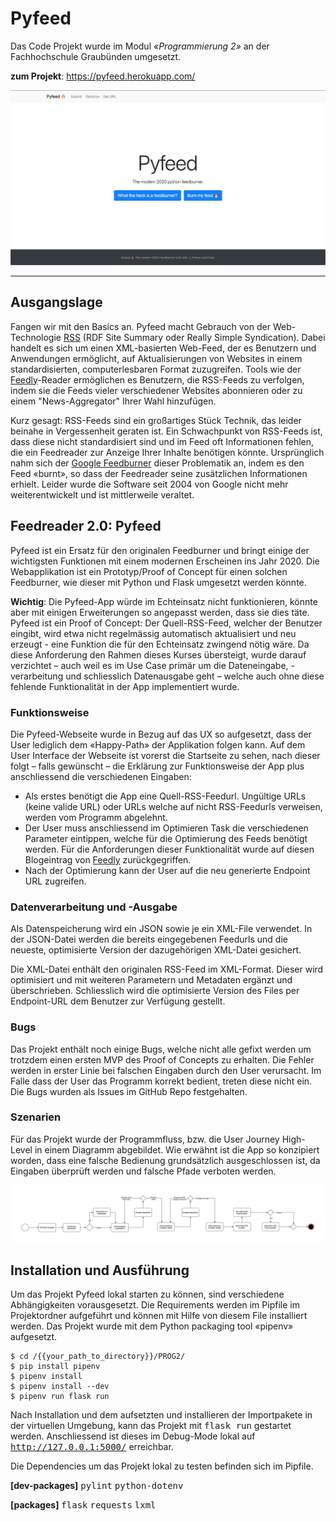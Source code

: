 # Pyfeed  
Das Code Projekt wurde im Modul *«Programmierung 2»* an der Fachhochschule Graubünden umgesetzt.   

**zum Projekt**: https://pyfeed.herokuapp.com/

![Cover image and start page of pyfeed](docs/01_pyfeed.png?raw=true "Cover image pyfeed")

---

## Ausgangslage 
Fangen wir mit den Basics an. Pyfeed macht Gebrauch von der Web-Technologie <a href="https://en.wikipedia.org/wiki/RSS" target="_blank">RSS</a> (RDF Site Summary oder Really Simple Syndication). Dabei handelt es sich um einen XML-basierten Web-Feed, der es Benutzern und Anwendungen ermöglicht, auf Aktualisierungen von Websites in einem standardisierten, computerlesbaren Format zuzugreifen. Tools wie der <a href="https://feedly.com/" target="_blank">Feedly</a>-Reader ermöglichen es Benutzern, die RSS-Feeds zu verfolgen, indem sie die Feeds vieler verschiedener Websites abonnieren oder zu einem "News-Aggregator" Ihrer Wahl hinzufügen.

Kurz gesagt: RSS-Feeds sind ein großartiges Stück Technik, das leider beinahe in Vergessenheit geraten ist. Ein Schwachpunkt von RSS-Feeds ist, dass diese nicht standardisiert sind und im Feed oft Informationen fehlen, die ein Feedreader zur Anzeige Ihrer Inhalte benötigen könnte. Ursprünglich nahm sich der <a href="https://feedburner.google.com/" target="_blank">Google Feedburner</a> dieser Problematik an, indem es den Feed «burnt», so dass der Feedreader seine zusätzlichen Informationen erhielt. Leider wurde die Software seit 2004 von Google nicht mehr weiterentwickelt und ist mittlerweile veraltet.

## Feedreader 2.0: Pyfeed
Pyfeed ist ein Ersatz für den originalen Feedburner und bringt einige der wichtigsten Funktionen mit einem modernen Erscheinen ins Jahr 2020. Die Webapplikation ist ein Prototyp/Proof of Concept für einen solchen Feedburner, wie dieser mit Python und Flask umgesetzt werden könnte. 

**Wichtig**: Die Pyfeed-App würde im Echteinsatz nicht funktionieren, könnte aber mit einigen Erweiterungen so angepasst werden, dass sie dies täte. Pyfeed ist ein Proof of Concept: Der Quell-RSS-Feed, welcher der Benutzer eingibt, wird etwa nicht regelmässig automatisch aktualisiert und neu erzeugt - eine Funktion die für den Echteinsatz zwingend nötig wäre. Da diese Anforderung den Rahmen dieses Kurses übersteigt, wurde darauf verzichtet – auch weil es im Use Case primär um die Dateneingabe, -verarbeitung und schliesslich Datenausgabe geht – welche auch ohne diese fehlende Funktionalität in der App implementiert wurde. 

### Funktionsweise
Die Pyfeed-Webseite wurde in Bezug auf das UX so aufgesetzt, dass der User lediglich dem «Happy-Path» der Applikation folgen kann. Auf dem User Interface der Webseite ist vorerst die Startseite zu sehen, nach dieser folgt – falls gewünscht – die Erklärung zur Funktionsweise der App plus anschliessend die verschiedenen Eingaben:
 
* Als erstes benötigt die App eine Quell-RSS-Feedurl. Ungültige URLs (keine valide URL) oder URLs welche auf nicht RSS-Feedurls verweisen, werden vom Programm abgelehnt.
* Der User muss anschliessend im Optimieren Task die verschiedenen Parameter eintippen, welche für die Optimierung des Feeds benötigt werden. Für die Anforderungen dieser Funktionalität wurde auf diesen Blogeintrag von <a href="https://blog.feedly.com/10-ways-to-optimize-your-feed-for-feedly/" target="_blank">Feedly</a> zurückgegriffen. 
* Nach der Optimierung kann der User auf die neu generierte Endpoint URL zugreifen.

### Datenverarbeitung und -Ausgabe
Als Datenspeicherung wird ein JSON sowie je ein XML-File verwendet. In der JSON-Datei werden die bereits eingegebenen Feedurls und die neueste, optimisierte Version der dazugehörigen XML-Datei gesichert.

Die XML-Datei enthält den originalen RSS-Feed im XML-Format. Dieser wird optimisiert und mit weiteren Parametern und Metadaten ergänzt und überschrieben. Schliesslich wird die optimisierte Version des Files per Endpoint-URL dem Benutzer zur Verfügung gestellt.

### Bugs
Das Projekt enthält noch einige Bugs, welche nicht alle gefixt werden um trotzdem einen ersten MVP des Proof of Concepts zu erhalten. Die Fehler werden in erster Linie bei falschen Eingaben durch den User verursacht. Im Falle dass der User das Programm korrekt bedient, treten diese nicht ein. Die Bugs wurden als Issues im GitHub Repo festgehalten.

### Szenarien 
Für das Projekt wurde der Programmfluss, bzw. die User Journey High-Level in einem Diagramm abgebildet.
Wie erwähnt ist die App so konzipiert worden, dass eine falsche Bedienung grundsätzlich ausgeschlossen ist, da Eingaben überprüft werden und falsche Pfade verboten werden.

![Diagram of the pyfeed User Journey.](docs/02_user-flowdiagram.png?raw=true "User diagram pyfeed app.")

## Installation und Ausführung
Um das Projekt Pyfeed lokal starten zu können, sind verschiedene Abhängigkeiten vorausgesetzt. Die Requirements werden im Pipfile im Projektordner aufgeführt und können mit Hilfe von diesem File installiert werden. Das Projekt wurde mit dem Python packaging tool «pipenv» aufgesetzt.

```
$ cd /{{your_path_to_directory}}/PROG2/
$ pip install pipenv
$ pipenv install
$ pipenv install --dev
$ pipenv run flask run
```

Nach Installation und dem aufsetzten und installieren der Importpakete in der virtuellen Umgebung, kann das Projekt mit <tt>flask run</tt> gestartet werden. Anschliessend ist dieses im Debug-Mode lokal auf <tt>http://127.0.0.1:5000/</tt> erreichbar.

Die Dependencies um das Projekt lokal zu testen befinden sich im Pipfile.

**[dev-packages]**
<tt>pylint</tt>
<tt>python-dotenv</tt>

**[packages]**
<tt>flask</tt>
<tt>requests</tt>
<tt>lxml</tt>
